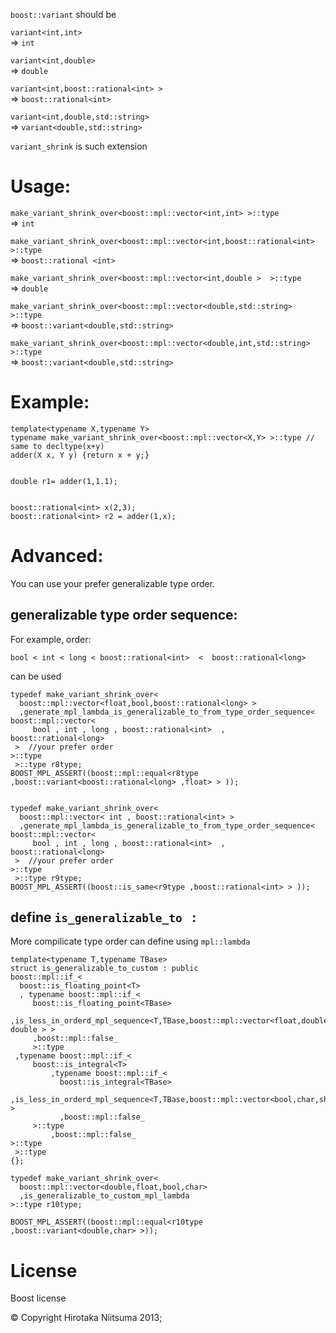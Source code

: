 `boost::variant` should be

`variant<int,int> `  
=> `int`

`variant<int,double> `  
=> `double `


`variant<int,boost::rational<int> > `  
=> `boost::rational<int> `  

`variant<int,double,std::string> `  
=> `variant<double,std::string>`

`variant_shrink` is such extension

# Usage:

`make_variant_shrink_over<boost::mpl::vector<int,int> >::type`  
=> `int` 

`make_variant_shrink_over<boost::mpl::vector<int,boost::rational<int> >::type `  
=> `boost::rational <int>`

`make_variant_shrink_over<boost::mpl::vector<int,double >  >::type `  
=> `double `

`make_variant_shrink_over<boost::mpl::vector<double,std::string> >::type `  
=> `boost::variant<double,std::string>`

`make_variant_shrink_over<boost::mpl::vector<double,int,std::string> >::type `  
=> `boost::variant<double,std::string>`


# Example:

    template<typename X,typename Y> 
    typename make_variant_shrink_over<boost::mpl::vector<X,Y> >::type // same to decltype(x+y)
    adder(X x, Y y) {return x + y;} 
    
    
    double r1= adder(1,1.1); 
    
    
    boost::rational<int> x(2,3); 
    boost::rational<int> r2 = adder(1,x); 



# Advanced:
You can use your prefer generalizable type order.
## generalizable type order sequence:
For example, order:

    bool < int < long < boost::rational<int>  <  boost::rational<long>

can be used 

    typedef make_variant_shrink_over<
      boost::mpl::vector<float,bool,boost::rational<long> >       
      ,generate_mpl_lambda_is_generalizable_to_from_type_order_sequence<      
	boost::mpl::vector<
         bool , int , long , boost::rational<int>  ,  boost::rational<long>
	 >  //your prefer order
	>::type
     >::type r8type;
    BOOST_MPL_ASSERT((boost::mpl::equal<r8type ,boost::variant<boost::rational<long> ,float> > ));


    typedef make_variant_shrink_over<
      boost::mpl::vector< int , boost::rational<int> >
      ,generate_mpl_lambda_is_generalizable_to_from_type_order_sequence<      
	boost::mpl::vector<
         bool , int , long , boost::rational<int>  ,  boost::rational<long>  
	 >  //your prefer order
	>::type
     >::type r9type;
    BOOST_MPL_ASSERT((boost::is_same<r9type ,boost::rational<int> > ));

## define `is_generalizable_to ` :

More compilicate type order can define using `mpl::lambda `

    template<typename T,typename TBase>
    struct is_generalizable_to_custom : public
    boost::mpl::if_<
      boost::is_floating_point<T>
      , typename boost::mpl::if_< 
         boost::is_floating_point<TBase>
    	 ,is_less_in_orderd_mpl_sequence<T,TBase,boost::mpl::vector<float,double,long double > >
    	 ,boost::mpl::false_
    	 >::type
	 ,typename boost::mpl::if_<
	     boost::is_integral<T>
    	     ,typename boost::mpl::if_<
	           boost::is_integral<TBase>
      		   ,is_less_in_orderd_mpl_sequence<T,TBase,boost::mpl::vector<bool,char,short,int,long> >
      		   ,boost::mpl::false_
 	     >::type
    	     ,boost::mpl::false_
 	>::type
     >::type
    {};

    typedef make_variant_shrink_over<
      boost::mpl::vector<double,float,bool,char> 
      ,is_generalizable_to_custom_mpl_lambda
    >::type r10type;

    BOOST_MPL_ASSERT((boost::mpl::equal<r10type ,boost::variant<double,char> >));


# License

Boost license


© Copyright Hirotaka Niitsuma 2013;
